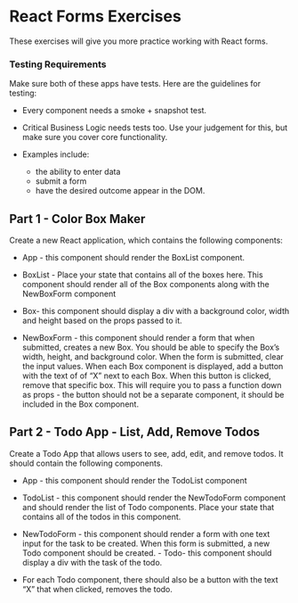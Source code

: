 # React Forms Exercises
These exercises will give you more practice working with React forms.

### Testing Requirements
Make sure both of these apps have tests. Here are the guidelines for testing:

- Every component needs a smoke + snapshot test.
- Critical Business Logic needs tests too. Use your judgement for this, but make sure you cover core functionality.
   
- Examples include: 
  - the ability to enter data 
  - submit a form
  - have the desired outcome appear in the DOM.


## Part 1 - Color Box Maker
Create a new React application, which contains the following components:

- App - this component should render the BoxList component.
  
- BoxList - Place your state that contains all of the boxes here. This component should render all of the Box components along with the NewBoxForm component
  
- Box- this component should display a div with a background color, width and height based on the props passed to it.
  
- NewBoxForm - this component should render a form that when submitted, creates a new Box. You should be able to specify the Box’s width, height, and background color. When the form is submitted, clear the input values.
When each Box component is displayed, add a button with the text of of “X” next to each Box. When this button is clicked, remove that specific box. This will require you to pass a function down as props - the button should not be a separate component, it should be included in the Box component.


## Part 2 - Todo App - List, Add, Remove Todos
Create a Todo App that allows users to see, add, edit, and remove todos. It should contain the following components.

- App - this component should render the TodoList component

- TodoList - this component should render the NewTodoForm component and should render the list of Todo components. Place your state that contains all of the todos in this component.

- NewTodoForm - this component should render a form with one text input for the task to be created. When this form is submitted, a new Todo component should be created. - Todo- this component should display a div with the task of the todo.

- For each Todo component, there should also be a button with the text “X” that when clicked, removes the todo.